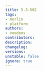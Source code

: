 ```yaml
---
title: 5.3-502
tags:
- merlin
- platform
authors:
- voodoos
contributors:
description:
changelog:
versions:
unstable: false
ignore: true
---
```



